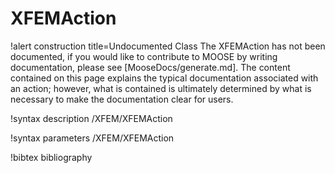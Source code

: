 <!-- MOOSE Documentation Stub: Remove this when content is added. -->

# XFEMAction

!alert construction title=Undocumented Class
The XFEMAction has not been documented, if you would like to contribute to MOOSE by writing
documentation, please see [MooseDocs/generate.md]. The content contained on this page explains the typical
documentation associated with an action; however, what is contained is ultimately determined by what
is necessary to make the documentation clear for users.

!syntax description /XFEM/XFEMAction

!syntax parameters /XFEM/XFEMAction

!bibtex bibliography
